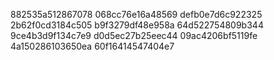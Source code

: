 882535a512867078
068cc76e16a48569
defb0e7d6c922325
2b62f0cd3184c505
b9f3279df48e958a
64d522754809b344
9ce4b3d9f134c7e9
d0d5ec27b25eec44
09ac4206bf5119fe
4a150286103650ea
60f16414547404e7
